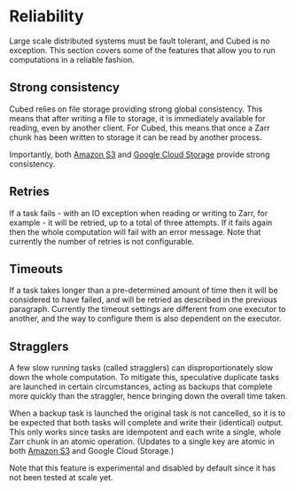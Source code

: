 # Reliability

Large scale distributed systems must be fault tolerant, and Cubed is no exception. This section covers some of the features that allow you to run computations in a reliable fashion.

## Strong consistency

Cubed relies on file storage providing strong global consistency. This means that after writing a file to storage, it is
immediately available for reading, even by another client. For Cubed, this means that once a Zarr chunk has been written to storage it can be read by another process.

Importantly, both [Amazon S3](https://aws.amazon.com/s3/consistency/) and [Google Cloud Storage](https://cloud.google.com/storage/docs/consistency) provide strong consistency.

## Retries

If a task fails - with an IO exception when reading or writing to Zarr, for example - it will be retried, up to a total of three attempts. If it fails again then the whole computation will fail with an error message. Note that currently the number of retries is not configurable.

## Timeouts

If a task takes longer than a pre-determined amount of time then it will be considered to have failed, and will be retried as described in the previous paragraph. Currently the timeout settings are different from one executor to another, and the way to configure them is also dependent on the executor.

## Stragglers

A few slow running tasks (called stragglers) can disproportionately slow down the whole computation. To mitigate this, speculative duplicate tasks are launched in certain circumstances, acting as backups that complete more quickly than the straggler, hence bringing down the overall time taken.

When a backup task is launched the original task is not cancelled, so it is to be expected that both tasks will complete and write their (identical) output. This only works since tasks are idempotent and each write a single, whole Zarr chunk in an atomic operation. (Updates to a single key are atomic in both [Amazon S3](https://docs.aws.amazon.com/AmazonS3/latest/userguide/Welcome.html#ConsistencyModel) and Google Cloud Storage.)

Note that this feature is experimental and disabled by default since it has not been tested at scale yet.
